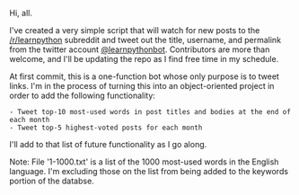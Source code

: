 Hi, all.

I've created a very simple script that will watch for new posts to the [/r/learnpython](https://www.reddit.com/r/learnpython/) subreddit and tweet out the title, username, and permalink from the twitter account [@learnpythonbot](https://twitter.com/learnpythonbot). Contributors are more than welcome, and I'll be updating the repo as I find free time in my schedule.

At first commit, this is a one-function bot whose only purpose is to tweet links. I'm in the process of turning this into an object-oriented project in order to add the following functionality:
 	
	- Tweet top-10 most-used words in post titles and bodies at the end of each month
	- Tweet top-5 highest-voted posts for each month

I'll add to that list of future functionality as I go along.


Note: File '1-1000.txt' is a list of the 1000 most-used words in the English language. I'm excluding those on the list from being added to the keywords
portion of the databse.
